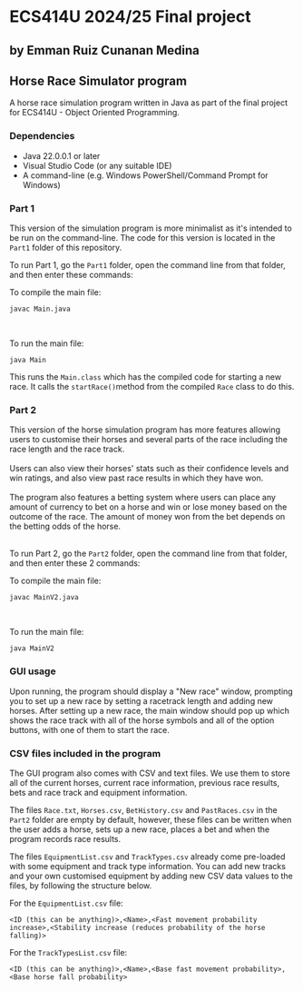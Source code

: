 # ECS414U 2024/25 Final project
## by Emman Ruiz Cunanan Medina
## Horse Race Simulator program
A horse race simulation program written in Java as part of the final project for ECS414U - Object Oriented Programming.

### Dependencies
* Java 22.0.0.1 or later
* Visual Studio Code (or any suitable IDE)
* A command-line (e.g. Windows PowerShell/Command Prompt for Windows)

### Part 1

This version of the simulation program is more minimalist as it's intended to be run on the command-line. The code for this version is located in the `Part1` folder of this repository.

To run Part 1, go the `Part1` folder, open the command line from that folder, and then enter these commands:

To compile the main file:<br>
```
javac Main.java
```
<br>

To run the main file:<br>
```
java Main
```

This runs the `Main.class` which has the compiled code for starting a new race. It calls the `startRace()`method from the compiled `Race` class to do this.


### Part 2

This version of the horse simulation program has more  features allowing users to customise their horses and several parts of the race including the race length and the race track.<br><br>
Users can also view their horses' stats such as their confidence levels and win ratings, and also view past race results in which they have won.<br><br>
The program also features a betting system where users can place any amount of currency to bet on a horse and win or lose money based on the outcome of the race. The amount of money won from the bet depends on the betting odds of the horse.<br><br>

To run Part 2, go the `Part2` folder, open the command line from that folder, and then enter these 2 commands:

To compile the main file:<br>
```
javac MainV2.java
```
<br>

To run the main file:<br>
```
java MainV2
```


### GUI usage

Upon running, the program should display a "New race" window, prompting you to set up a new race by setting a racetrack length and adding new horses. After setting up a new race, the main window should pop up which shows the race track with all of the horse symbols and all of the option buttons, with one of them to start the race.

### CSV files included in the program

The GUI program also comes with CSV and text files. We use them to store all of the current horses, current race information, previous race results, bets and race track and equipment information.

The files `Race.txt`, `Horses.csv`, `BetHistory.csv` and `PastRaces.csv` in the `Part2` folder are empty by default, however, these files can be written when the user adds a horse, sets up a new race, places a bet and when the program records race results.

The files `EquipmentList.csv` and `TrackTypes.csv` already come pre-loaded with some equipment and track type information. You can add new tracks and your own customised equipment by adding new CSV data values to the files, by following the structure below.

For the `EquipmentList.csv` file:<br>
```
<ID (this can be anything)>,<Name>,<Fast movement probability increase>,<Stability increase (reduces probability of the horse falling)>
```

For the `TrackTypesList.csv` file:<br>
```
<ID (this can be anything)>,<Name>,<Base fast movement probability>,<Base horse fall probability>
```
